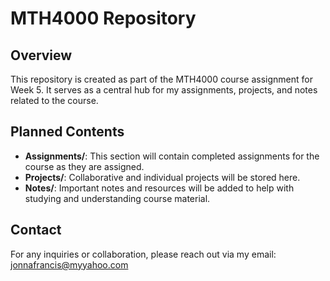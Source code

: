 # MTH4000 Repository

## Overview
This repository is created as part of the MTH4000 course assignment for Week 5. It serves as a central hub for my assignments, projects, and notes related to the course.

## Planned Contents
- **Assignments/**: This section will contain completed assignments for the course as they are assigned.
- **Projects/**: Collaborative and individual projects will be stored here.
- **Notes/**: Important notes and resources will be added to help with studying and understanding course material.

## Contact
For any inquiries or collaboration, please reach out via my email: jonnafrancis@myyahoo.com

